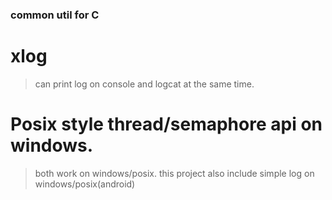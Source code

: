 ### common util for C

# xlog
> can print log on console and logcat at the same time.

# Posix style thread/semaphore api on windows.
> both work on windows/posix. this project also include simple log on windows/posix(android)